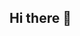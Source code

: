 ## Hi there 👋

<!--
I'm Zak and I am currently studying Computer Science @ Cardiff University.

General Info:

- 🔭 I’m currently on a Year in Industry @ Renishaw
- 🌱 I’m currently learning C#
- 👯 I’m looking to collaborate on cool projects (maybe game dev?)
- 💬 Ask me about anything ...
- 📫 How to reach me: ...
- 😄 Pronouns: He/Him
- ⚡ Fun fact: ...
-->
